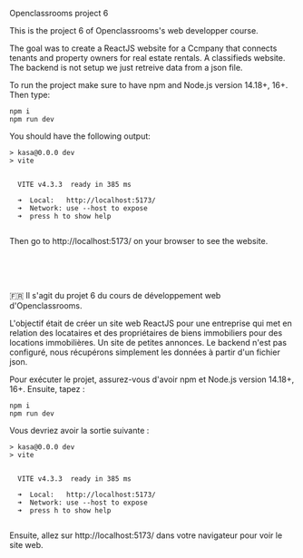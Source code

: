 Openclassrooms project 6

This is the project 6 of Openclassrooms's web developper course.

The goal was to create a ReactJS website for a Ccmpany that connects tenants and property owners for real estate rentals. A classifieds website.
The backend is not setup we just retreive data from a json file.

To run the project make sure to have npm and Node.js version 14.18+, 16+.
Then type:
```
npm i
npm run dev
```

You should have the following output:
```
> kasa@0.0.0 dev
> vite


  VITE v4.3.3  ready in 385 ms

  ➜  Local:   http://localhost:5173/
  ➜  Network: use --host to expose
  ➜  press h to show help
  
 ```
 
 Then go to http://localhost:5173/ on your browser to see the website.
 
 <br />
 <br />
 <br />
 
:fr: Il s'agit du projet 6 du cours de développement web d'Openclassrooms.

L'objectif était de créer un site web ReactJS pour une entreprise qui met en relation des locataires et des propriétaires de biens immobiliers pour des locations immobilières. Un site de petites annonces.
Le backend n'est pas configuré, nous récupérons simplement les données à partir d'un fichier json.

Pour exécuter le projet, assurez-vous d'avoir npm et Node.js version 14.18+, 16+. 
Ensuite, tapez :
```
npm i
npm run dev
```

Vous devriez avoir la sortie suivante :
```
> kasa@0.0.0 dev
> vite


  VITE v4.3.3  ready in 385 ms

  ➜  Local:   http://localhost:5173/
  ➜  Network: use --host to expose
  ➜  press h to show help
  
 ```
 
 Ensuite, allez sur http://localhost:5173/ dans votre navigateur pour voir le site web.

